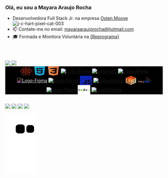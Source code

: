 ###  Olá, eu sou a Mayara  Araujo Rocha
- Desenvolvedora Full Stack Jr. na empresa [Osten Moove](https://www.ostenmoove.com.br// "Osten Moove") 
  ![j-c-hart-pixel-cat-003](https://user-images.githubusercontent.com/98711190/163698720-4c378ee9-f6ef-40f3-9012-a86b0491ad2c.gif)                                                                                
- 📫 Contate-me no email: mayaraaraujorocha@hotmail.com
- :mortar_board: Formada e Monitora Voluntária na [{Reprograma}](https://reprograma.com.br/ "{Reprograma}") 






<!--
**MayaraRocha95/MayaraRocha95** is a ✨ _special_ ✨ repository because its `README.md` (this file) appears on your GitHub profile.
<div>




- 🔭 I’m currently working on ...
- 🌱 I’m currently learning ...
- 👯 I’m looking to collaborate on ...
- 🤔 I’m looking for help with ...
- 💬 Ask me about ...
- 📫 How to reach me: ...
- 😄 Pronouns: ...
- ⚡ Fun fact: ...
-->
<br/><br/>
<div>
  
  <a href="https://github.com/MayaraRocha95">
  <img height="180em" src="https://github-readme-stats.vercel.app/api?username=MayaraRocha95&show_icons=true&theme=dracula&include_all_commits=true&count_private=true"/>   
  <img height="180em" src="https://github-readme-stats.vercel.app/api/top-langs/?username=MayaraRocha95&layout=compact&langs_count=7&theme=dracula"/>

   

<div align="center" style="background-color: black;">
  <img align="center" alt="sildev-React" height="30" width="40" src="https://raw.githubusercontent.com/devicons/devicon/master/icons/react/react-original.svg" style="filter: invert(100%);">
  <img align="center" alt="sildev-HTML" height="30" width="40" src="https://raw.githubusercontent.com/devicons/devicon/master/icons/html5/html5-original.svg" style="filter: invert(100%);">
  <img align="center" alt="sildev-CSS" height="30" width="40" src="https://raw.githubusercontent.com/devicons/devicon/master/icons/css3/css3-original.svg" style="filter: invert(100%);">
  <a href="https://angular.io/"><img align="center" alt="Logo-Figma" height="30" width="40" src="https://angular.io/assets/images/logos/angular/angular.svg"></a>
  <a href="https://git-scm.com/"><img align="center" alt="Logo-GIT" height="30" width="40" src="https://cdn.jsdelivr.net/gh/devicons/devicon/icons/git/git-original-wordmark.svg"></a>
  <a href="https://www.figma.com/"><img align="center" alt="Logo-Figma" height="30" width="40" src="https://cdn.jsdelivr.net/gh/devicons/devicon/icons/figma/figma-original.svg"></a>
  <a href="https://p5js.org/"><img align="center" alt="Logo-Figma" height="30" width="40" src="https://p5js.org/assets/img/p5js.svg" style="filter: invert(100%);"></a>
  <a href="https://www.typescriptlang.org/"><img align="center" alt="Logo-Figma" height="30" width="30" src="https://bognarjunior.files.wordpress.com/2018/09/typescript.png"></a>
  <img align="center" alt="sildev-JS" height="30" width="40" src="https://raw.githubusercontent.com/devicons/devicon/master/icons/javascript/javascript-plain.svg" style="filter: invert(100%);">
   <a href="https://nextjs.org/"><img align="center" alt="Logo-Figma" height="30" width="40" src="https://cdn.jsdelivr.net/gh/devicons/devicon/icons/nextjs/nextjs-original-wordmark.svg" style="filter: invert(0%);"></a>
  <img align="center" alt="sildev-Sequelize" height="30" width="40" src="https://raw.githubusercontent.com/devicons/devicon/master/icons/sequelize/sequelize-original.svg" style="filter: invert(100%);">
  <img align="center" alt="sildev-SQL" height="30" width="40" src="https://raw.githubusercontent.com/devicons/devicon/master/icons/mysql/mysql-original-wordmark.svg" style="filter: invert(100%);">
  <a href="https://expressjs.com/"><img align="center" alt="Logo-Figma" height="30" width="40" src="https://img.icons8.com/?size=512&id=WNoJgbzDr3i2&format=png"></a>
   <img align="center" alt="sildev-Node.js" height="30" width="40" src="https://raw.githubusercontent.com/devicons/devicon/master/icons/nodejs/nodejs-original-wordmark.svg">
  <a href="https://www.java.com/pt-BR/"><img align="center" alt="Logo-Figma" height="30" width="30" src="https://d3njjcbhbojbot.cloudfront.net/api/utilities/v1/imageproxy/https://coursera-course-photos.s3.amazonaws.com/0a/8cd7f1b14344618b75142593bc7af8/JavaCupLogo800x800.png?auto=format%2Ccompress&dpr=1"></a>
</div>




  
  
## 
 
<div>
<a href = "mailto:mayaraaraujorocha54@gmail.com"><img src="https://img.shields.io/badge/Gmail-D14836?style=for-the-badge&logo=gmail&logoColor=white" target="_blank"></a>
  <a href = "mailto:mayaraaraujorocha@hotmail.com"><img src="https://img.shields.io/badge/Microsoft_Outlook-0078D4?style=for-the-badge&logo=microsoft-outlook&logoColor=white" target="_blank"></a>
<a href="https://www.linkedin.com/in/mayaraaraujorocha/" target="_blank"><img src="https://img.shields.io/badge/-LinkedIn-%230077B5?style=for-the-badge&logo=linkedin&logoColor=white" target="_blank"></a> 
  <a href="https://twitter.com/MayaraARochaaa" target="_blank"><img src="https://img.shields.io/badge/Twitter-1DA1F2?style=for-the-badge&logo=twitter&logoColor=white" target="_blank"></a> 

  
  ![Snake animation](https://github.com/MayaraRocha95/MayaraRocha95/blob/output/github-contribution-grid-snake.svg)
  </div>
   
